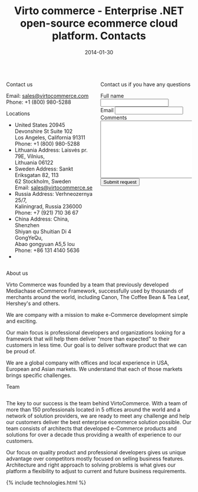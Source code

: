 ﻿---
layout: post
title: Virto commerce - Enterprise .NET open-source ecommerce cloud platform. Contacts
description: Virto commerce - Enterprise .NET open-source ecommerce cloud platform. Contacts
date: 2014-01-30
permalink: /pages/contact-us
tags : 
- contact-us
- contacts
- commerce
---
<article role="main" class="main">
	<div class="contacts __responsive">
		<div class="columns">
			<div class="column">
				<div class="block">
					<p class="title">Contact us</p>
					<p class="text">Email: <a href="mailto: sales@virtocommerce.com">sales@virtocommerce.com</a> <br>Phone: <span itemprop="telephone">+1 (800) 980-5288</span></p>
					<p class="sub-title">Locations</p>
					<ul class="list">
						<li class="list-item" itemprop="address" itemscope itemtype="http://schema.org/PostalAddress">
							<span class="bold" itemprop="addressCountry">United States</span>
							<span itemprop="streetAddress">20945 Devonshire St Suite 102</span><br>
							<span itemprop="addressLocality">Los Angeles</span>, <span itemprop="addressRegion">California</span> <span itemprop="postalCode">91311</span> <br>
							Phone: <span itemprop="telephone">+1 (800) 980-5288</span><br>
						</li>
						<li class="list-item" itemprop="address" itemscope itemtype="http://schema.org/PostalAddress">
							<span class="bold" itemprop="addressCountry">Lithuania</span>
							Address: <span itemprop ="streetAddress">Laisvės pr. 79E</span>, <span itemprop="addressLocality">Vilnius</span>, <br>Lithuania <span itemprop="postalCode">06122</span>
						</li>
						<li class="list-item" itemprop="address" itemscope itemtype="http://schema.org/PostalAddress">
							<span class="bold" itemprop="addressCountry">Sweden</span>
							Address: <span itemprop="streetAddress">Sankt Eriksgatan 82, 113</span> <br>62 <span itemprop="addressLocality">Stockholm</span>, Sweden <br>
							Email: <a href="mailto: sales@virtocommerce.se">sales@virtocommerce.se</a>
						</li>
						<li class="list-item" itemprop="address" itemscope itemtype="http://schema.org/PostalAddress">
							<span class="bold" itemprop="addressCountry">Russia</span>
							Address: <span itemprop="streetAddress">Verhneozernya 25/7</span>, <br><span itemprop="addressLocality">Kaliningrad</span>, Russia <span itemprop="postalCode">236000</span><br>
							Phone: <span itemprop="telephone">+7 (921) 710 36 67</span>
						</li>
						<li class="list-item" itemprop="address" itemscope itemtype="http://schema.org/PostalAddress">
							<span class="bold" itemprop="addressCountry">China</span>
							Address: China, Shenzhen <br>Shiyan qu Shuitian Di 4 GongYeQu, <br>Abao gongyuan A5,5 lou <br>
							Phone:  <span itemprop="telephone">+86 131 4140 5636</span>
						</li>
						<li class="list-item">
							<img alt="" src="/Content/images/china.jpg">
						</li>
					</ul>
				</div>
			</div>
			<div class="column">
				<div class="block">
					<p class="title">Contact us if you have any questions</p>
					<form action="">
						<input type="hidden" value="Contact us form" name="Subject" />
						<input type="hidden" value="true" name="IsResend" />
						<input type="hidden" value="/thank-you-contact-us" name="RedirectUrl" />
						<div class="control-group">
							<label for="FullName">Full name</label>
							<input type="text" name="FullName"class="form-input" required>
						</div>
						<div class="control-group">
							<label for="To">Email</label>
							<input type="text" name="To" class="form-input" required>
						</div>
						<div class="control-group">
							<label for="Comments">Comments</label>
							<textarea rows="10" cols="30" name="Comments" class="form-text" required></textarea>
						</div>
						<div class="control-group">
							<button class="button fill" type="submit">Submit request</button>
						</div>
					</form>
				</div>
			</div>
		</div>
		<p class="title">About us</p>
		<p class="text">Virto Commerce was founded by a team that previously developed Mediachase eCommerce Framework, successfully used by thousands of merchants around the world, including Canon, The Coffee Bean &amp; Tea Leaf, Hershey's and others.</p>
		<p class="text">We are company with a mission to make e-Commerce development simple and exciting.</p>
		<p class="text">Our main focus is professional developers and organizations looking for a framework that will help them deliver "more than expected" to their customers in less time. Our goal is to deliver software product that we can be proud of.</p>
		<p class="text">We are a global company with offices and local experience in USA, European and Asian markets. We understand that each of those markets brings specific challenges.</p>
		<p class="title">Team</p>
		<img alt="" src="/Content/images/our_team.jpg">
		<p class="text">The key to our success is the team behind VirtoCommerce. With a team of more than 150 professionals located in 5 offices around the world and a network of solution providers, we are ready to meet any challenge and help our customers deliver the best enterprise ecommerce solution possible. Our team consists of architects that developed e-Commerce products and solutions for over a decade thus providing a wealth of experience to our customers.</p>
		<p class="text">Our focus on quality product and professional developers gives us unique advantage over competitors mostly focused on selling business features. Architecture and right approach to solving problems is what gives our platform a flexibility to adjust to current and future business requirements.</p>
	</div>
	{% include technologies.html %}
</article>
